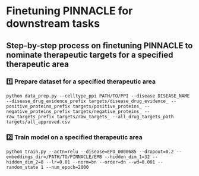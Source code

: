 # Finetuning PINNACLE for downstream tasks

## Step-by-step process on finetuning PINNACLE to nominate therapeutic targets for a specified therapeutic area

### :one: Prepare dataset for a specified therapeutic area

```
python data_prep.py --celltype_ppi PATH/TO/PPI --disease DISEASE_NAME --disease_drug_evidence_prefix targets/disease_drug_evidence_ --positive_proteins_prefix targets/positive_proteins_ --negative_proteins_prefix targets/negative_proteins_ --raw_targets_prefix targets/raw_targets_ --all_drug_targets_path targets/all_approved.csv
```

### :two: Train model on a specified therapeutic area

```
python train.py --actn=relu --disease=EFO_0000685 --dropout=0.2 --embeddings_dir=/PATH/TO/PINNACLE/EMB --hidden_dim_1=32 --hidden_dim_2=8 --lr=0.01 --norm=bn --order=dn --wd=0.001 --random_state 1 --num_epoch=2000
```
